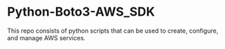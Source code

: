 # Python-Boto3-AWS_SDK

This repo consists of  python scripts that can be used to create, configure, and manage AWS services.
